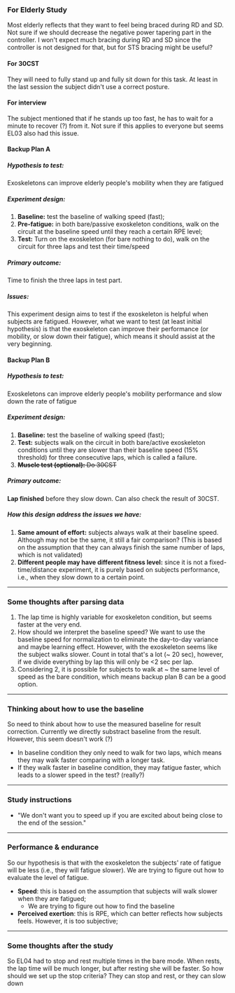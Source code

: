 
### For Elderly Study
Most elderly reflects that they want to feel being braced during RD and SD. Not sure if we should decrease the negative power tapering part in the controller.
I won't expect much bracing during RD and SD since the controller is not designed for that, but for STS bracing might be useful?

#### For 30CST
They will need to fully stand up and fully sit down for this task. At least in the last session the subject didn't use a correct posture.

#### For interview
The subject mentioned that if he stands up too fast, he has to wait for a minute to recover (?) from it. Not sure if this applies to everyone but seems EL03 also had this issue.

#### Backup Plan A
##### Hypothesis to test:
Exoskeletons can improve elderly people's mobility when they are fatigued
##### Experiment design:
1. **Baseline:** test the baseline of walking speed (fast);
2. **Pre-fatigue:** in both bare/passive exoskeleton conditions, walk on the circuit at the baseline speed until they reach a certain RPE level;
3. **Test:** Turn on the exoskeleton (for bare nothing to do), walk on the circuit for three laps and test their time/speed
##### Primary outcome:
Time to finish the three laps in test part.
##### Issues:
This experiment design aims to test if the exoskeleton is helpful when subjects are fatigued. However, what we want to test (at least initial hypothesis) is that the exoskeleton can improve their performance (or mobility, or slow down their fatigue), which means it should assist at the very beginning.

#### Backup Plan B
##### Hypothesis to test:
Exoskeletons can improve elderly people's mobility performance and slow down the rate of fatigue
##### Experiment design:
1. **Baseline:** test the baseline of walking speed (fast);
2. **Test:** subjects walk on the circuit in both bare/active exoskeleton conditions until they are slower than their baseline speed (15% threshold) for three consecutive laps, which is called a failure.
3. ~~**Muscle test (optional):** Do 30CST~~
##### Primary outcome:
**Lap finished** before they slow down. Can also check the result of 30CST.
##### How this design address the issues we have:
1. **Same amount of effort:** subjects always walk at their baseline speed. Although may not be the same, it still a fair comparison? (This is based on the assumption that they can always finish the same number of laps, which is not validated)
2. **Different people may have different fitness level:** since it is not a fixed-time/distance experiment, it is purely based on subjects performance, i.e., when they slow down to a certain point.


***
### Some thoughts after parsing data
1. The lap time is highly variable for exoskeleton condition, but seems faster at the very end.
2. How should we interpret the baseline speed? We want to use the baseline speed for normalization to eliminate the day-to-day variance and maybe learning effect. However, with the exoskeleton seems like the subject walks slower. Count in total that's a lot (~ 20 sec), however, if we divide everything by lap this will only be <2 sec per lap.
3. Considering 2, it is possible for subjects to walk at ~ the same level of speed as the bare condition, which means backup plan B can be a good option.

***
### Thinking about how to use the baseline

So need to think about how to use the measured baseline for result correction. Currently we directly substract baseline from the result. However, this seem doesn't work (?)
- In baseline condition they only need to walk for two laps, which means they may walk faster comparing with a longer task.
- If they walk faster in baseline condition, they may fatigue faster, which leads to a slower speed in the test? (really?)

***
### Study instructions
- "We don't want you to speed up if you are excited about being close to the end of the session."

***
### Performance & endurance
So our hypothesis is that with the exoskeleton the subjects' rate of fatigue will be less (i.e., they will fatigue slower). We are trying to figure out how to evaluate the level of fatigue. 
- **Speed**: this is based on the assumption that subjects will walk slower when they are fatigued;
	- We are trying to figure out how to find the baseline 
- **Perceived exertion**: this is RPE, which can better reflects how subjects feels. However, it is too subjective; 

***
### Some thoughts after the study
So EL04 had to stop and rest multiple times in the bare mode. When rests, the lap time will be much longer, but after resting she will be faster.
So how should we set up the stop criteria? They can stop and rest, or they can slow down 